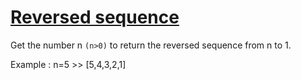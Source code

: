 # [Reversed sequence ](https://www.codewars.com/kata/reversed-sequence "https://www.codewars.com/kata/5a00e05cc374cb34d100000d")

Get the number n ```(n>0)``` to return the reversed sequence from n to 1.

Example : n=5 >> [5,4,3,2,1]